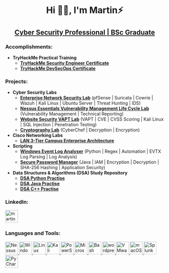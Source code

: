 <h1 align="center">Hi 👐🏾, I'm Martin⚡</h1>
<h2 align="center"><a href="https://www.linkedin.com/in/martinmathurine/">Cyber Security Professional | BSc Graduate</a> </h2> <!-- Change this to Cyber Security Professional in time 🤞🏽 -->

<h3>Accomplishments:</h3>

- <b>TryHackMe Practical Training</b>
  - [**TryHackMe Security Engineer Certificate**](https://tryhackme.com/certificate/THM-LRAPAKTJWS)
  - [**TryHackMe DevSecOps Certificate**](https://tryhackme.com/certificate/THM-V2OGMXQ3ST)

<h3>Projects:</h3>

- <b>Cyber Security Labs</b>
  - [**Enterprise Network Security Lab**](https://github.com/martinmathurine/Network-Security) (pfSense | Suricata | Cowrie | Wazuh | Kali Linux | Ubuntu Server | Threat Hunting | IDS)
  - [**Nessus Essentials Vulnerability Management Life Cycle Lab**](https://github.com/martinmathurine/Security-Audit) (Vulnerability Management | Technical Reporting)
  - [**Website Security VAPT Lab**](https://github.com/martinmathurine/Website-Security) (VAPT | CVE | CVSS Scoring | Kali Linux | SQL Injection | Penetration Testing)
  - [**Cryptography Lab**](https://github.com/martinmathurine/Cryptography-Decryption-CyberChef-Lab) (CyberChef | Decryption | Encryption)
- <b>Cisco Networking Labs</b>
  - [**LAN 3-Tier Campus Enterprise Architecture**](https://github.com/martinmathurine/LAN-3-Tier-Architecture)
- <b>Scripting</b> 
  - [**Windows Event Log Analyser**](https://github.com/martinmathurine/Windows-Event-Log-Analyser) (Python | Regex | Automation | EVTX Log Parsing | Log Analysis)
  - [**Secure Password Manager**](https://github.com/martinmathurine/Secure-Password-Manager) (Java | IAM | Encryption | Decryption | SHA-256 Hashing | Application Security)
- <b>Data Structures & Algorithms (DSA) Study Repository</b>
  - [**DSA Python Practise**](https://github.com/martinmathurine/Python-Practice)
  - [**DSA Java Practise**](https://github.com/martinmathurine/Java-Practice)
  - [**DSA C++ Practise**](https://github.com/martinmathurine/CPlusPlus-Practice)
  <!--  - <b>Full Stack Web Applications (NodeJS, React, Azure, WordPress, Generative AI, LLM and Machine Learning Components)</b>
  - [PLACEHOLDER ⛈️](https://github.com/martinmathurine/Full-Stack-Web-App-1) -->
<!-- - <b>PowerShell</b>
  - [PLACEHOLDER ⛈️](https://github.com/martinmathurine/PowerShell-1) -->

<h3>LinkedIn:</h3>
  <a href="https://linkedin.com/in/martinmathurine" target="_blank" rel="noreferrer"> <img src="https://img.icons8.com/fluency/512/linkedin.png" alt="martinmathurine" width="40" height="40"/> </a>

<h3 align="left">Languages and Tools:</h3>
<p align="left"> 
  <!--  <a href="https://www.python.org" target="_blank" rel="noreferrer"> <img src="https://raw.githubusercontent.com/devicons/devicon/master/icons/python/python-original.svg" alt="python" width="40" height="40"/> </a>
  <a href="https://www.java.org" target="_blank" rel="noreferrer"> <img src="https://raw.githubusercontent.com/devicons/devicon/master/icons/java/java-original.svg" alt="java" width="40" height="40"/> </a>
  <a href="https://isocpp.org" target="_blank" rel="noreferrer"> <img src="https://img.icons8.com/color/512/c-plus-plus-logo.png" alt="C++" width="40" height="40"/> </a>
  <a href="https://www.php.net" target="_blank" rel="noreferrer"> <img src="https://raw.githubusercontent.com/devicons/devicon/master/icons/php/php-original.svg" alt="php" width="40" height="40"/> </a>
  <a href="https://developer.mozilla.org/en-US/docs/Web/JavaScript" target="_blank" rel="noreferrer"> <img src="https://raw.githubusercontent.com/devicons/devicon/master/icons/javascript/javascript-original.svg" alt="javascript" width="40" height="40"/> </a>
  <a href="https://nodejs.org" target="_blank" rel="noreferrer"> <img src="https://img.icons8.com/fluency/512/node-js.png" alt="nodejs" width="40" height="40"/> </a>
  <a href="https://reactjs.org/" target="_blank" rel="noreferrer"> <img src="https://raw.githubusercontent.com/devicons/devicon/master/icons/react/react-original-wordmark.svg" alt="react" width="40" height="40"/> </a>
  <a href="https://developer.mozilla.org/en-US/docs/Web/HTML" target="_blank" rel="noreferrer"><img src="https://img.icons8.com/color/512/html-5.png" alt="HTML" width="40" height="40"/> </a>
  <a href="https://developer.mozilla.org/en-US/docs/Web/CSS" target="_blank" rel="noreferrer"><img src="https://img.icons8.com/color/512/css3.png" alt="CSS" width="40" height="40"/> </a>
  <a href="https://tailwindcss.com/" target="_blank" rel="noreferrer"> <img src="https://github.com/martinmathurine/martinmathurine/assets/42855193/1a9c247f-acfd-4771-91e6-4bd77a227238" alt="Tailwind CSS" width="40" height="40"/> </a>
  <a href="https://www.mysql.com/" target="_blank" rel="noreferrer"> <img src="https://raw.githubusercontent.com/devicons/devicon/master/icons/mysql/mysql-original-wordmark.svg" alt="mysql" width="40" height="40"/> </a> -->

  <a href="https://www.tenable.com/products/nessus" target="_blank" rel="noreferrer"> <img src="https://img.icons8.com/ios/452/biohazard.png" alt="Nessus Tenable" width="40" height="40"/> </a>
  <a href="https://www.microsoft.com/en-us/windows/windows-11" target="_blank" rel="noreferrer"><img src="https://img.icons8.com/color/512/windows-11.png" alt="Windows 11" width="40" height="40"/> </a>
  <a href="https://www.linux.org/" target="_blank" rel="noreferrer"> <img src="https://img.icons8.com/color/512/linux.png" alt="Linux" width="40" height="40"/> </a>
  <a href="https://www.kali.org/" target="_blank" rel="noreferrer"> <img src="https://img.icons8.com/color/512/kali-linux.png" alt="Kali Linux" width="40" height="40"/> </a>
  <a href="https://docs.microsoft.com/en-us/powershell/" target="_blank" rel="noreferrer"> <img src="https://img.icons8.com/fluency/512/powershell.png" alt="PowerShell" width="40" height="40"/> </a>
  <a href="https://azure.microsoft.com/" target="_blank" rel="noreferrer"> <img src="https://img.icons8.com/fluency/512/azure-1.png" alt="Microsoft Azure" width="40" height="40"/> </a>
  <a href="https://www.gnu.org/software/bash/" target="_blank" rel="noreferrer"> <img src="https://img.icons8.com/fluency/512/console.png" alt="Bash" width="40" height="40"/> </a>
  <a href="https://wordpress.org" target="_blank" rel="noreferrer"> <img src="https://cdn-icons-png.flaticon.com/512/174/174881.png" alt="wordpress" width="40" height="40"/> </a>
  <a href="https://www.vmware.com/" target="_blank" rel="noreferrer"><img src="https://img.icons8.com/color/512/vmware.png" alt="VMware" width="40" height="40"/> </a>
  <a href="https://www.apple.com/macos/" target="_blank" rel="noreferrer"><img src="https://img.icons8.com/fluency/512/mac-os.png" alt="macOS" width="40" height="40"/> </a> 
  <a href="https://www.splunk.com/" target="_blank" rel="noreferrer"> <img src="https://img.icons8.com/color/452/splunk.png" alt="Splunk" width="40" height="40"/> </a>
  <a href="https://www.jetbrains.com/pycharm/" target="_blank" rel="noreferrer"> <img src="https://img.icons8.com/color/452/pycharm.png" alt="PyCharm" width="40" height="40"/> </a>
    <!--  <a href="https://www.jetbrains.com/phpstorm/" target="_blank" rel="noreferrer"> <img src="https://github.com/martinmathurine/martinmathurine/assets/42855193/3206dff3-7cec-49a8-aaf3-0960fafe21e9" alt="PHPStorm" width="40" height="40"/> </a> -->

  <!--  <a href="https://www.typescriptlang.org/" target="_blank" rel="noreferrer"> <img src="https://raw.githubusercontent.com/devicons/devicon/master/icons/typescript/typescript-original.svg" alt="typescript" width="40" height="40"/> </a> 
  <a href="https://www.mongodb.com/" target="_blank" rel="noreferrer"> <img src="https://raw.githubusercontent.com/devicons/devicon/master/icons/mongodb/mongodb-original-wordmark.svg" alt="mongodb" width="40" height="40"/> </a> 
  <a href="https://www.postgresql.org" target="_blank" rel="noreferrer"> <img src="https://raw.githubusercontent.com/devicons/devicon/master/icons/postgresql/postgresql-original-wordmark.svg" alt="postgresql" width="40" height="40"/> </a> 
  <a href="https://redux.js.org" target="_blank" rel="noreferrer"> <img src="https://raw.githubusercontent.com/devicons/devicon/master/icons/redux/redux-original.svg" alt="redux" width="40" height="40"/> </a>
  <a href="https://webpack.js.org" target="_blank" rel="noreferrer"> <img src="https://raw.githubusercontent.com/devicons/devicon/d00d0969292a6569d45b06d3f350f463a0107b0d/icons/webpack/webpack-original-wordmark.svg" alt="webpack" width="40" height="40"/> </a> -->
</p>

<!--
**martinmathurine/martinmathurine** is a ✨ _special_ ✨ repository because its `README.md` (this file) appears on your GitHub profile.

Here are some ideas to get you started:

- 🔭 I’m currently working on ...
- 🌱 I’m currently learning ...
- 👯 I’m looking to collaborate on ...
- 🤔 I’m looking for help with ...
- 💬 Ask me about ...
- 📫 How to reach me: ...
- 😄 Pronouns: ...
- ⚡ Fun fact: ...
-->
